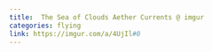 ```yaml
---
title:  The Sea of Clouds Aether Currents @ imgur
categories: flying
link: https://imgur.com/a/4UjIl#0
---
```

